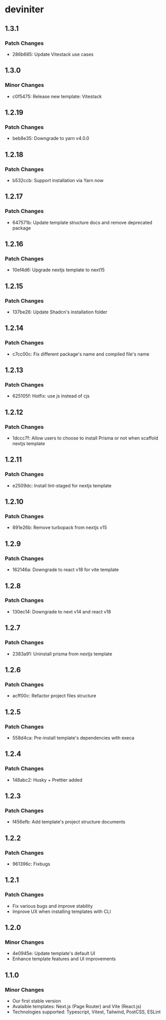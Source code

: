 # deviniter

## 1.3.1

### Patch Changes

- 286b685: Update Vitestack use cases

## 1.3.0

### Minor Changes

- c0f5475: Release new template: Vitestack

## 1.2.19

### Patch Changes

- beb8e35: Downgrade to yarn v4.0.0

## 1.2.18

### Patch Changes

- b532ccb: Support installation via Yarn now

## 1.2.17

### Patch Changes

- 647571b: Update template structure docs and remove deprecated package

## 1.2.16

### Patch Changes

- 10ef4d6: Upgrade nextjs template to next15

## 1.2.15

### Patch Changes

- 137be26: Update Shadcn's installation folder

## 1.2.14

### Patch Changes

- c7cc00c: Fix different package's name and compiled file's name

## 1.2.13

### Patch Changes

- 625105f: Hotfix: use js instead of cjs

## 1.2.12

### Patch Changes

- 1dccc7f: Allow users to choose to install Prisma or not when scaffold nextjs template

## 1.2.11

### Patch Changes

- e2509dc: Install lint-staged for nextjs template

## 1.2.10

### Patch Changes

- 891e26b: Remove turbopack from nextjs v15

## 1.2.9

### Patch Changes

- 162146a: Downgrade to react v18 for vite template

## 1.2.8

### Patch Changes

- 130ec14: Downgrade to next v14 and react v18

## 1.2.7

### Patch Changes

- 2383a91: Uninstall prisma from nextjs template

## 1.2.6

### Patch Changes

- acff00c: Refactor project files structure

## 1.2.5

### Patch Changes

- 558d4ca: Pre-install template's dependencies with execa

## 1.2.4

### Patch Changes

- 148abc2: Husky + Prettier added

## 1.2.3

### Patch Changes

- f456efb: Add template's project structure documents

## 1.2.2

### Patch Changes

- 961396c: Fixbugs

## 1.2.1

### Patch Changes

- Fix various bugs and improve stability
- Improve UX when installing templates with CLI

## 1.2.0

### Minor Changes

- 4e0945e: Update template's default UI
- Enhance template features and UI improvements

## 1.1.0

### Minor Changes

- Our first stable version
- Avalaible templates: Next.js (Page Router) and Vite (React.js)
- Technologies supported: Typescript, Vitest, Tailwind, PostCSS, ESLint
